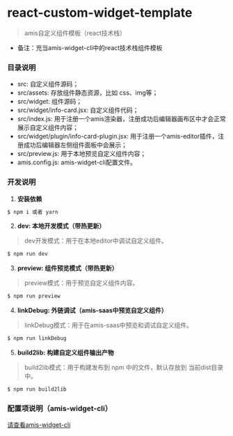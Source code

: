 # react-custom-widget-template
> amis自定义组件模板（react技术栈）
- 备注：充当amis-widget-cli中的react技术栈组件模板

### 目录说明
- src: 自定义组件源码；
- src/assets: 存放组件静态资源，比如 css、img等；
- src/widget: 组件源码；
- src/widget/info-card.jsx: 自定义组件代码；
- src/index.js: 用于注册一个amis渲染器，注册成功后编辑器画布区中才会正常展示自定义组件内容；
- src/widget/plugin/info-card-plugin.jsx: 用于注册一个amis-editor插件，注册成功后编辑器左侧组件面板中会展示；
- src/preview.js: 用于本地预览自定义组件内容；
- amis.config.js: amis-widget-cli配置文件。

### 开发说明

1. **安装依赖**
```bash
$ npm i 或者 yarn
```

2. **dev: 本地开发模式（带热更新）**
> dev开发模式：用于在本地editor中调试自定义组件。
```bash
$ npm run dev
```

3. **preview: 组件预览模式（带热更新）**
> preview模式：用于预览自定义组件内容。
```bash
$ npm run preview
```

4. **linkDebug: 外链调试（amis-saas中预览自定义组件）**
> linkDebug模式：用于在amis-saas中预览和调试自定义组件。
```bash
$ npm run linkDebug
```
5. **build2lib: 构建自定义组件输出产物**
> build2lib模式：用于构建发布到 npm 中的文件，默认存放到 当前dist目录中。
```bash
$ npm run build2lib
```

### 配置项说明（amis-widget-cli）
[请查看amis-widget-cli](https://github.com/aisuda/amis-widget-cli)
